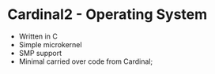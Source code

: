 # Cardinal2 - Operating System
- Written in C
- Simple microkernel
- SMP support 
- Minimal carried over code from Cardinal;
